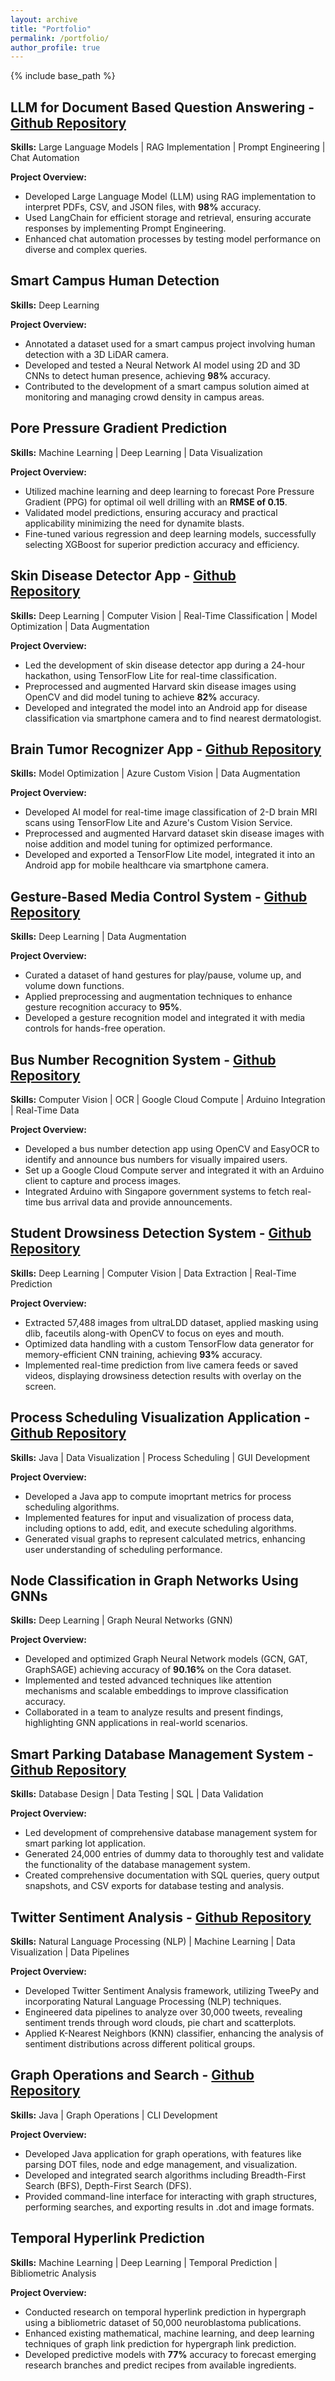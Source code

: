 ```yaml
---
layout: archive
title: "Portfolio"
permalink: /portfolio/
author_profile: true
---
```


{% include base_path %}

<!-- ### Spotify Listening Habit Analysis: <br>

[GitHub Repository](https://github.com/yatri1609/Spotify-Analysis)

**Skills:** Tableau, Python, Data Visualization, Data Analysis, Data Story-telling

**Project Overview:** <br>
This [dashboard](https://public.tableau.com/app/profile/yatri.patel6575/viz/SpotifyMusicalJourney/SpotifyDashboard) illustrates a comprehensive view of a Spotify listener's musical journey from 2019 to 2024. Using Python for data cleaning and preprocessing, the dataset was meticulously refined to ensure accuracy in visualization. Tableau served as the tool for crafting this interactive dashboard, which elegantly presents the user's listening patterns.
The "Top Artist" section showcases a horizontal bar graph with the user's most-listened artists, with BTS leading, followed by Stray Kids and SEVENTEEN, indicating a strong preference for K-pop. The "Genres" bubble chart reveals a dominance of K-pop, K-rap, and pop, reflecting the varied yet specific music genres enjoyed by the user.
"Listenership by Month" displays a monthly trend analysis of the user's listening habits over the years with a bar chart, providing insights into the fluctuating engagement. The "Listenership by Hour on Shuffle" is a shaded area graph highlighting the times of day when the user is most likely to listen to music on shuffle, peaking in the evening.
This project represents a personalized analysis of music consumption, offering the user an introspective look at their musical preferences and how they have evolved over time. The combination of Python's powerful data manipulation capabilities and Tableau's sophisticated visualization tools makes this dashboard not only informative but also visually appealing.


### Music Generation with Machine Learning: <br>

[GitHub Repository](https://github.com/yatri1609/Music-Generation)

**Skills:** Machine Learning Algorithms, Generative Models, Data Science, Python

**Project Overview:** <br>
This project explores music generation using techniques like Recurrent Neural Networks (RNNs) and Convolutional Neural Networks (CNNs). Leveraging Python, Keras, and TensorFlow, neural networks are trained on a dataset of MIDI files of classical piano compositions to generate new musical compositions.
The project preprocesses the MIDI data, encoding musical features like pitch, duration, and velocity into numerical representations for training. RNNs like LSTMs and GRUs learn temporal patterns and sequences in music, while CNNs capture local patterns and features.
You can listen to the music generated by the trained models on [SoundCloud](https://soundcloud.com/yatri-patel-793078277/sets/lstm-gan-neural-network).
The [GitHub repository](https://github.com/yatri1609/Music-Generation) contains a Jupyter Notebook that guides through data preparation, model architecture design, training, and evaluation. Techniques like gradient descent algorithms, regularization, dropout, and early stopping are employed for efficient training and generalization. -->

## LLM for Document Based Question Answering - [Github Repository](https://github.com/Divy2000/Document-Based-QnA-LLM)

**Skills:** Large Language Models &#124; RAG Implementation &#124; Prompt Engineering &#124; Chat Automation

**Project Overview:** <br>
- Developed Large Language Model (LLM) using RAG implementation to interpret PDFs, CSV, and JSON files, with **98%** accuracy.
- Used LangChain for efficient storage and retrieval, ensuring accurate responses by implementing Prompt Engineering.
- Enhanced chat automation processes by testing model performance on diverse and complex queries.

## Smart Campus Human Detection

**Skills:** Deep Learning

**Project Overview:** <br>
- Annotated a dataset used for a smart campus project involving human detection with a 3D LiDAR camera.
- Developed and tested a Neural Network AI model using 2D and 3D CNNs to detect human presence, achieving **98%** accuracy.
- Contributed to the development of a smart campus solution aimed at monitoring and managing crowd density in campus areas.

## Pore Pressure Gradient Prediction

**Skills:** Machine Learning &#124; Deep Learning &#124; Data Visualization

**Project Overview:** <br>
- Utilized machine learning and deep learning to forecast Pore Pressure Gradient (PPG) for optimal oil well drilling with an **RMSE of 0.15**.
- Validated model predictions, ensuring accuracy and practical applicability minimizing the need for dynamite blasts.
- Fine-tuned various regression and deep learning models, successfully selecting XGBoost for superior prediction accuracy and efficiency.

<!-- ## Material Search Engine

**Skills:** Machine Learning &#124; Deep Learning

**Project Overview:** <br>
- Led my team to develop a classification model for material detection using d-values from X-ray diffraction data.
- Trained and evaluated various classification models to identify material types based on 4 distinct d-values with ∼**100%** accuracy. -->

## Skin Disease Detector App - [Github Repository](https://github.com/Divy2000/Skin-Diseases-Detection-Hackbash)             

**Skills:** Deep Learning &#124; Computer Vision &#124; Real-Time Classification &#124; Model Optimization &#124; Data Augmentation

**Project Overview:** <br>
- Led the development of skin disease detector app during a 24-hour hackathon, using TensorFlow Lite for real-time classification.
- Preprocessed and augmented Harvard skin disease images using OpenCV and did model tuning to achieve **82%** accuracy.
- Developed and integrated the model into an Android app for disease classification via smartphone camera and to find nearest dermatologist.

## Brain Tumor Recognizer App - [Github Repository](https://github.com/Divy2000/Brain-Tumor-Recognizer-App)

**Skills:** Model Optimization &#124; Azure Custom Vision &#124; Data Augmentation

**Project Overview:** <br>
- Developed AI model for real-time image classification of 2-D brain MRI scans using TensorFlow Lite and Azure's Custom Vision Service.
- Preprocessed and augmented Harvard dataset skin disease images with noise addition and model tuning for optimized performance.
- Developed and exported a TensorFlow Lite model, integrated it into an Android app for mobile healthcare via smartphone camera.

## Gesture-Based Media Control System - [Github Repository](https://github.com/Divy2000/Gesture-Based-Media-Control-System)
**Skills:** Deep Learning &#124; Data Augmentation

**Project Overview:** <br>
- Curated a dataset of hand gestures for play/pause, volume up, and volume down functions.
- Applied preprocessing and augmentation techniques to enhance gesture recognition accuracy to **95%**.
- Developed a gesture recognition model and integrated it with media controls for hands-free operation.


## Bus Number Recognition System - [Github Repository](https://github.com/Divy2000/Bus-Number-Recognition-System)

**Skills:** Computer Vision &#124; OCR &#124; Google Cloud Compute &#124; Arduino Integration &#124; Real-Time Data

**Project Overview:** <br>
- Developed a bus number detection app using OpenCV and EasyOCR to identify and announce bus numbers for visually impaired users.
- Set up a Google Cloud Compute server and integrated it with an Arduino client to capture and process images.
- Integrated Arduino with Singapore government systems to fetch real-time bus arrival data and provide announcements.

## Student Drowsiness Detection System  - [Github Repository](https://github.com/Divy2000/Drowsiness-Detection/tree/main)

**Skills:** Deep Learning &#124; Computer Vision &#124; Data Extraction &#124; Real-Time Prediction

**Project Overview:** <br>
- Extracted 57,488 images from ultraLDD dataset, applied masking using dlib, faceutils along-with OpenCV to focus on eyes and mouth.
- Optimized data handling with a custom TensorFlow data generator for memory-efficient CNN training, achieving **93%** accuracy.
- Implemented real-time prediction from live camera feeds or saved videos, displaying drowsiness detection results with overlay on the screen.

## Process Scheduling Visualization Application - [Github Repository](https://github.com/Divy2000/Scheduling-Algorithms-GUI)

**Skills:** Java &#124; Data Visualization &#124; Process Scheduling &#124; GUI Development

**Project Overview:** <br>
- Developed a Java app to compute imoprtant metrics for process scheduling algorithms.
- Implemented features for input and visualization of process data, including options to add, edit, and execute scheduling algorithms.
- Generated visual graphs to represent calculated metrics, enhancing user understanding of scheduling performance.

## Node Classification in Graph Networks Using GNNs

**Skills:** Deep Learning &#124; Graph Neural Networks (GNN)

**Project Overview:** <br>
- Developed and optimized Graph Neural Network models (GCN, GAT, GraphSAGE) achieving accuracy of **90.16%** on the Cora dataset.
- Implemented and tested advanced techniques like attention mechanisms and scalable embeddings to improve classification accuracy.
- Collaborated in a team to analyze results and present findings, highlighting GNN applications in real-world scenarios.

## Smart Parking Database Management System - [Github Repository](https://github.com/Divy2000/Smart-Parking-Database-Managment-System)

**Skills:** Database Design &#124; Data Testing &#124; SQL &#124; Data Validation

**Project Overview:** <br>
- Led development of comprehensive database management system for smart parking lot application.
- Generated 24,000 entries of dummy data to thoroughly test and validate the functionality of the database management system.
- Created comprehensive documentation with SQL queries, query output snapshots, and CSV exports for database testing and analysis.

## Twitter Sentiment Analysis - [Github Repository](https://github.com/Divy2000/Twitter-Sentiment-Analysis)

**Skills:** Natural Language Processing (NLP) &#124; Machine Learning &#124; Data Visualization &#124; Data Pipelines

**Project Overview:** <br>
- Developed Twitter Sentiment Analysis framework, utilizing TweePy and incorporating Natural Language Processing (NLP) techniques.
- Engineered data pipelines to analyze over 30,000 tweets, revealing sentiment trends through word clouds, pie chart and scatterplots.
- Applied K-Nearest Neighbors (KNN) classifier, enhancing the analysis of sentiment distributions across different political groups.

## Graph Operations and Search  - [Github Repository](https://github.com/Divy2000/Graph-Operations-and-Search)

**Skills:** Java &#124; Graph Operations &#124; CLI Development

**Project Overview:** <br>
- Developed Java application for graph operations, with features like parsing DOT files, node and edge management, and visualization.
- Developed and integrated search algorithms including Breadth-First Search (BFS), Depth-First Search (DFS).
- Provided command-line interface for interacting with graph structures, performing searches, and exporting results in .dot and image formats.

## Temporal Hyperlink Prediction

**Skills:** Machine Learning &#124; Deep Learning &#124; Temporal Prediction &#124; Bibliometric Analysis

**Project Overview:** <br>
- Conducted research on temporal hyperlink prediction in hypergraph using a bibliometric dataset of 50,000 neuroblastoma publications.
- Enhanced existing mathematical, machine learning, and deep learning techniques of graph link prediction for hypergraph link prediction.
- Developed predictive models with **77%** accuracy to forecast emerging research branches and predict recipes from available ingredients.

